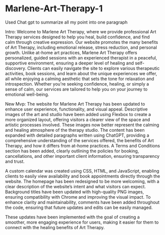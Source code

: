 # Marlene-Art-Therapy-1

Used Chat gpt to summarize all my point into one paragraph

Intro:
Welcome to Marlene Art Therapy, where we provide professional Art Therapy services designed to help you heal, build confidence, and find calm through creative expression. Our website promotes the many benefits of Art Therapy, including emotional release, stress reduction, and personal growth. Unlike at-home art practices, Marlene Art Therapy offers personalized, guided sessions with an experienced therapist in a peaceful, supportive environment, ensuring a deeper level of healing and self-discovery. Clients can easily navigate the site to explore various therapeutic activities, book sessions, and learn about the unique experiences we offer, all while enjoying a calming aesthetic that sets the tone for relaxation and introspection. Whether you're seeking confidence, healing, or simply a sense of calm, our services are tailored to help you on your journey to emotional well-being.

New Mvp:
The website for Marlene Art Therapy has been updated to enhance user experience, functionality, and visual appeal. Descriptive images of the art and studio have been added using Flexbox to create a more organized layout, offering visitors a clearer view of the space and artistic processes involved. These images now better represent the calming and healing atmosphere of the therapy studio. The content has been expanded with detailed paragraphs written using ChatGPT, providing a comprehensive understanding of the services offered, the benefits of Art Therapy, and how it differs from at-home practices. A Terms and Conditions section has been added, clearly outlining the policies for booking, cancellations, and other important client information, ensuring transparency and trust.

A custom calendar was created using CSS, HTML, and JavaScript, enabling clients to easily view availability and book appointments directly through the website. The homepage has been redesigned to be more welcoming, with a clear description of the website’s intent and what visitors can expect. Background titles have been updated with high-quality PNG images, ensuring compatibility with Chrome and improving the visual impact. To enhance clarity and maintainability, comments have been added throughout the code, ensuring that future updates and edits can be easily managed.

These updates have been implemented with the goal of creating a smoother, more engaging experience for users, making it easier for them to connect with the healing benefits of Art Therapy.

